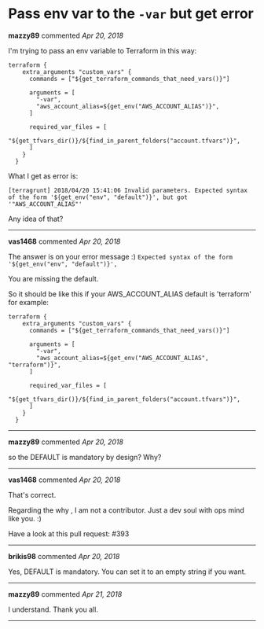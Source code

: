 # Pass env var to the `-var` but get error

**mazzy89** commented *Apr 20, 2018*

I'm trying to pass an env variable to Terraform in this way:

```hcl
terraform {
    extra_arguments "custom_vars" {
      commands = ["${get_terraform_commands_that_need_vars()}"]

      arguments = [
        "-var",
        "aws_account_alias=${get_env("AWS_ACCOUNT_ALIAS")}",
      ]

      required_var_files = [
        "${get_tfvars_dir()}/${find_in_parent_folders("account.tfvars")}",
      ]
    }
  }
```

What I get as error is:

`[terragrunt] 2018/04/20 15:41:06 Invalid parameters. Expected syntax of the form '${get_env("env", "default")}', but got '"AWS_ACCOUNT_ALIAS"'`

Any idea of that?
<br />
***


**vas1468** commented *Apr 20, 2018*

The answer is on your error message :) 
`Expected syntax of the form '${get_env("env", "default")}',`

You are missing the default.

So it should be like this if your AWS_ACCOUNT_ALIAS default is 'terraform' for example:

```
terraform {
    extra_arguments "custom_vars" {
      commands = ["${get_terraform_commands_that_need_vars()}"]

      arguments = [
        "-var",
        "aws_account_alias=${get_env("AWS_ACCOUNT_ALIAS", "terraform")}",
      ]

      required_var_files = [
        "${get_tfvars_dir()}/${find_in_parent_folders("account.tfvars")}",
      ]
    }
  }
```

***

**mazzy89** commented *Apr 20, 2018*

so the DEFAULT is mandatory by design? Why?
***

**vas1468** commented *Apr 20, 2018*

That's correct. 

Regarding the why , I am not a contributor. Just a dev soul with ops mind like you. :)

Have a look at this pull request: #393 
***

**brikis98** commented *Apr 20, 2018*

Yes, DEFAULT is mandatory. You can set it to an empty string if you want.
***

**mazzy89** commented *Apr 21, 2018*

I understand. Thank you all.
***

